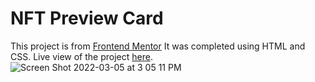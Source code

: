 # NFT Preview Card
This project is from [Frontend Mentor](https://www.frontendmentor.io/challenges/nft-preview-card-component-SbdUL_w0U)
It was completed using HTML and CSS.
Live view of the project [here](https://t-rieu.github.io/nft-preview-card-component/).
![Screen Shot 2022-03-05 at 3 05 11 PM](https://user-images.githubusercontent.com/100495567/156898571-c4870bf9-9426-4907-902e-c498578f4ca9.png)
